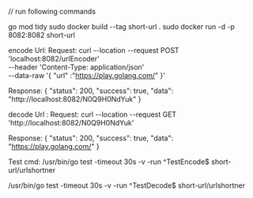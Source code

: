 // run following commands

go mod tidy
sudo docker build --tag short-url .
sudo docker run -d -p 8082:8082 short-url

encode Url:
Request:
curl --location --request POST 'localhost:8082/urlEncoder' \
--header 'Content-Type: application/json' \
--data-raw '{
    "url" :"https://play.golang.com/"
}'

Response:
{
    "status": 200,
    "success": true,
    "data": "http://localhost:8082/N0Q9H0NdYuk"
}

decode Url :
Request:
curl --location --request GET 'http://localhost:8082/N0Q9H0NdYuk'

Response:
{
    "status": 200,
    "success": true,
    "data": "https://play.golang.com/"
}

Test cmd:
/usr/bin/go test -timeout 30s -v -run ^TestEncode$ short-url/urlshortner

/usr/bin/go test -timeout 30s -v -run ^TestDecode$ short-url/urlshortner
